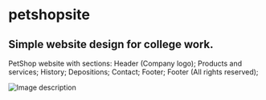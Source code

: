 # petshopsite

## Simple website design for college work.

PetShop website with sections:
Header (Company logo);
Products and services;
History;
Depositions;
Contact;
Footer;
Footer (All rights reserved);

![Image description](http://gemoob.com/github_images/screen_site_petshop.jpg)

